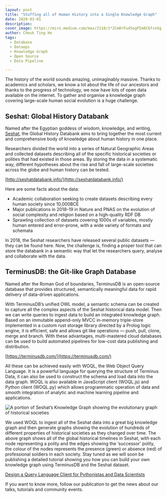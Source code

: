 ```yaml
---
layout: post
title: "Stuffing all of Human History into a Single Knowledge Graph"
date: 2020-03-01
description:
cover_image: https://miro.medium.com/max/2110/1*2Cm8rFu45ogPIm8C6fsnXg.png
author: Cheuk Ting Ho
tags:
  - Database
  - Dataops
  - Knowledge Graph
  - Open Source
  - Data Pipeline

---
```

The history of the world sounds amazing, unimaginably massive. Thanks to academics and scholars, we know a lot about the life of our ancestors and thanks to the progress of technology, we now have lots of open data available on the internet. To gather and organise a knowledge graph covering large-scale human social evolution is a huge challenge.

## Seshat: Global History Databank

Named after the Egyptian goddess of wisdom, knowledge, and writing, [Seshat](http://seshatdatabank.info/), the Global History Databank aims to bring together the most current and comprehensive body of knowledge about human history in one place.

Researchers divided the world into a series of Natural Geographic Areas and collected datasets describing all of the specific historical societies or polities that had existed in those areas. By storing the data in a systematic way, different hypotheses about the rise and fall of large-scale societies across the globe and human history can be tested.

[http://seshatdatabank.info/](http://seshatdatabank.info/)

Here are some facts about the data:

* Academic collaboration seeking to create datasets describing every human society since 10,000BCE
* Major publications in 2018–19 in Nature and PNAS on the evolution of social complexity and religion based on a high-quality RDF DB
* Sprawling collection of datasets covering 1000s of variables, mostly human entered and error-prone, with a wide variety of formats and schemata

In 2018, the Seshat researchers have released several public datasets — they can be found here. Now, the challenge is, finding a proper tool that can store the databank in a semantic way that let the researchers query, analyse and collaborate with the data.

## TerminusDB: the Git-like Graph Database

Named after the Roman God of boundaries, TerminusDB is an open-source database that provides structured, semantically meaningful data for rapid delivery of data-driven applications.

With TerminusDB’s unified OWL model, a semantic schema can be created to capture all the complex aspects of the Seshat historical data model. Then we can write queries to ingest data to build an integrated knowledge graph. Based on an immutable append-only MVCC in-memory triple-store implemented in a custom rust storage library directed by a Prolog logic engine, it is efficient, safe and allows git like operations — push, pull, clone, merge and branch. With these advantages, multi-mastered cloud databases can be used to build automated pipelines for low-cost data publishing and distribution.

[https://terminusdb.com/](https://terminusdb.com/)

All these can be achieved easily with WOQL, the Web Object Query Language. It is a powerful language for querying the structure of Terminus Data, it can also be used to construct the schema and load data into the data graph. WOQL is also available in JavaScript client (WOQL.js) and Python client (WOQL.py) which allows programmatic operation of data and smooth integration of analytic and machine learning pipeline and applications.

![A portion of Seshat’s Knowledge Graph showing the evolutionary graph of historical societies](https://miro.medium.com/max/2596/1*Zgpez75_owkbzLoCpCsi0w.png)

We used WOQL to ingest all of the Seshat data into a great big knowledge graph and then generate graphs showing the evolution of hundreds of different properties of historical societies as they changed over time. The above graph shows all of the global historical timelines in Seshat, with each node representing a polity and the edges showing the ‘successor’ polity, the colour of the nodes represents the presence (green) or absence (red) of professional soldiers in each society. Stay tuned as we will soon be publishing a detailed tutorial showing you how you can build your own knowledge graph using TerminusDB and the Seshat dataset.

[Design a Query Language Client for Pythonistas and Data Scientists](/2020/01/20/design-a-query-language-client-for-pythonistas-and-data-scientists/)

If you want to know more, follow our publication to get the news about our talks, tutorials and community events.
